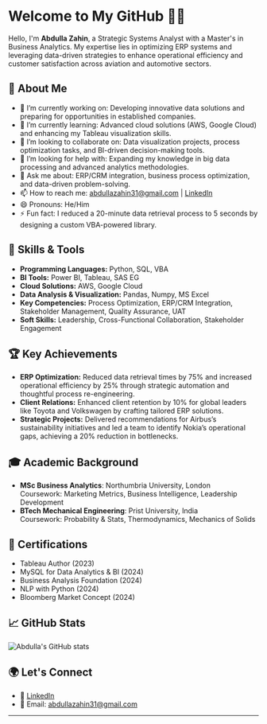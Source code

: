# Welcome to My GitHub 👨‍💻

Hello, I'm **Abdulla Zahin**, a Strategic Systems Analyst with a Master's in Business Analytics. My expertise lies in optimizing ERP systems and leveraging data-driven strategies to enhance operational efficiency and customer satisfaction across aviation and automotive sectors.

## 🌟 About Me
- 🔭 I’m currently working on: Developing innovative data solutions and preparing for opportunities in established companies.
- 🌱 I’m currently learning: Advanced cloud solutions (AWS, Google Cloud) and enhancing my Tableau visualization skills.
- 👯 I’m looking to collaborate on: Data visualization projects, process optimization tasks, and BI-driven decision-making tools.
- 🤔 I’m looking for help with: Expanding my knowledge in big data processing and advanced analytics methodologies.
- 💬 Ask me about: ERP/CRM integration, business process optimization, and data-driven problem-solving.
- 📫 How to reach me: [abdullazahin31@gmail.com](mailto:abdullazahin31@gmail.com) | [LinkedIn](https://www.linkedin.com/in/abdulla-zahin-b4643315a/)
- 😄 Pronouns: He/Him
- ⚡ Fun fact: I reduced a 20-minute data retrieval process to 5 seconds by designing a custom VBA-powered library.

## 🔧 Skills & Tools
- **Programming Languages:** Python, SQL, VBA  
- **BI Tools:** Power BI, Tableau, SAS EG  
- **Cloud Solutions:** AWS, Google Cloud  
- **Data Analysis & Visualization:** Pandas, Numpy, MS Excel  
- **Key Competencies:** Process Optimization, ERP/CRM Integration, Stakeholder Management, Quality Assurance, UAT  
- **Soft Skills:** Leadership, Cross-Functional Collaboration, Stakeholder Engagement  

## 🏆 Key Achievements
- **ERP Optimization:** Reduced data retrieval times by 75% and increased operational efficiency by 25% through strategic automation and thoughtful process re-engineering.
- **Client Relations:** Enhanced client retention by 10% for global leaders like Toyota and Volkswagen by crafting tailored ERP solutions.
- **Strategic Projects:** Delivered recommendations for Airbus’s sustainability initiatives and led a team to identify Nokia’s operational gaps, achieving a 20% reduction in bottlenecks.

## 🎓 Academic Background
- **MSc Business Analytics**: Northumbria University, London  
  Coursework: Marketing Metrics, Business Intelligence, Leadership Development  
- **BTech Mechanical Engineering**: Prist University, India  
  Coursework: Probability & Stats, Thermodynamics, Mechanics of Solids  

## 🏅 Certifications
- Tableau Author (2023)  
- MySQL for Data Analytics & BI (2024)  
- Business Analysis Foundation (2024)  
- NLP with Python (2024)  
- Bloomberg Market Concept (2024)  

## 📈 GitHub Stats
![Abdulla's GitHub stats](https://github-readme-stats.vercel.app/api?username=abdullazahin&show_icons=true&theme=radical)

## 🌍 Let's Connect
- 💼 [LinkedIn](https://www.linkedin.com/in/abdulla-zahin-b4643315a/)  
- 📧 Email: [abdullazahin31@gmail.com](mailto:abdullazahin31@gmail.com)  

---

